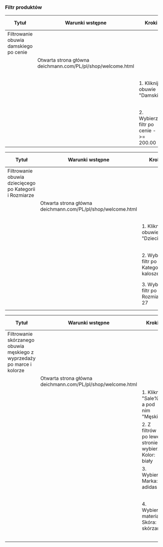### Filtr produktów
                  
Tytuł  | Warunki wstępne | Kroki | Oczekiwany rezultat
------------- | ------------- | --- | ---
Filtrowanie obuwia damskiego po cenie| | |
|| Otwarta strona główna deichmann.com/PL/pl/shop/welcome.html | |
| | | 1. Kliknij obuwie "Damskie" | Otwarta zakładka z damskimi butami, po lewej stronie widać filtry
| | | 2. Wybierz filtr po cenie - >= 200.00 | Na stronie jest 200 lub więcej artykułów o wybranym kryterium
  
Tytuł  | Warunki wstępne | Kroki | Oczekiwany rezultat
------------- | ------------- | --- | ---
Filtrowanie obuwia dziecięcego po Kategorii i Rozmiarze | | | |
|| Otwarta strona główna deichmann.com/PL/pl/shop/welcome.html | |
| | | 1. Kliknij obuwie "Dziecięce" | Otwarta zakładka z dziecięcymi butami, po lewej stronie widać filtry
| | | 2. Wybierz filtr po Kategorii: kalosze | Na stronie widać tylko dziecięce kalosze
| | | 3. Wybierz filtr po Rozmiar: 27 | Na stronie widać trzy artykuły o wybranych kryteriach
  
Tytuł  | Warunki wstępne | Kroki | Oczekiwany rezultat
------------- | ------------- | --- | ---
Filtrowanie skórzanego obuwia męskiego z wyprzedaży po marce i kolorze  | | |
|| Otwarta strona główna deichmann.com/PL/pl/shop/welcome.html | |
| | | 1. Kliknij "Sale%", a pod nim "Męskie"| Otwarta strona z wyprzedażami męskiego obuwia
| | | 2. Z filtrów po lewej stronie wybierz Kolor: biały | Box z kolorem białym zaznaczony
| | | 3. Wybierz Marka: adidas | Na stronie wyświetla się 6 par obuwia
| | | 4. Wybierz materiał Skóra: skórzane | Strona nie wyświetla wybranego filtru, na stronie nie ma obuwia o wybranych kryteriach
